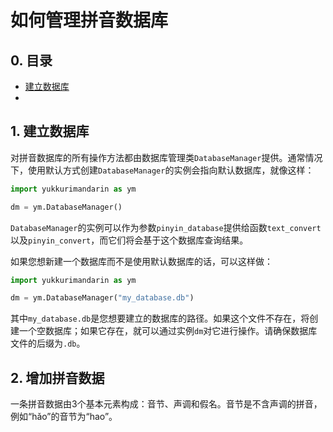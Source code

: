 # 如何管理拼音数据库

## 0. 目录

- [建立数据库](#1-建立数据库)
- 


## 1. 建立数据库

对拼音数据库的所有操作方法都由数据库管理类`DatabaseManager`提供。通常情况下，使用默认方式创建`DatabaseManager`的实例会指向默认数据库，就像这样：

```python
import yukkurimandarin as ym

dm = ym.DatabaseManager()
```

`DatabaseManager`的实例可以作为参数`pinyin_database`提供给函数`text_convert`以及`pinyin_convert`，而它们将会基于这个数据库查询结果。

如果您想新建一个数据库而不是使用默认数据库的话，可以这样做：

```python
import yukkurimandarin as ym

dm = ym.DatabaseManager("my_database.db")
```

其中`my_database.db`是您想要建立的数据库的路径。如果这个文件不存在，将创建一个空数据库；如果它存在，就可以通过实例`dm`对它进行操作。请确保数据库文件的后缀为`.db`。

## 2. 增加拼音数据

一条拼音数据由3个基本元素构成：音节、声调和假名。音节是不含声调的拼音，例如“hǎo”的音节为“hao”。